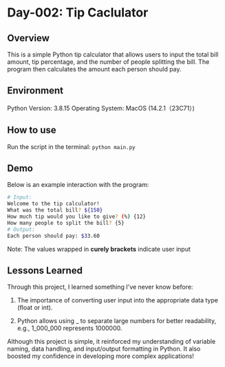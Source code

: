 # Day-002: Tip Caclulator

## Overview
This is a simple Python tip calculator that allows users to input the total bill amount, tip percentage, and the number of people splitting the bill. The program then calculates the amount each person should pay.

## Environment
Python Version: 3.8.15
Operating System: MacOS (14.2.1（23C71）)

## How to use
Run the script in the terminal: ```python main.py```

## Demo
Below is an example interaction with the program:

```sh
# Input:
Welcome to the tip calculator!
What was the total bill? ${150}
How much tip would you like to give? (%) {12}
How many people to split the bill? {5}
# Output:
Each person should pay: $33.60
```
Note: The values wrapped in **curely brackets** indicate user input
## Lessons Learned
Through this project, I learned something I've never know before:

1. The importance of converting user input into the appropriate data type (float or int).

2. Python allows using _ to separate large numbers for better readability, e.g., 1_000_000 represents 1000000.

Although this project is simple, it reinforced my understanding of variable naming, data handling, and input/output formatting in Python. It also boosted my confidence in developing more complex applications!

